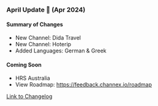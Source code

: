 ### April Update 🚀 (Apr 2024)

#### Summary of Changes
- New Channel: Dida Travel
- New Channel: Hoterip
- Added Languages: German & Greek

#### Coming Soon
- HRS Australia
- View Roadmap: https://feedback.channex.io/roadmap

[Link to Changelog](https://docs.channex.io/changelog)

